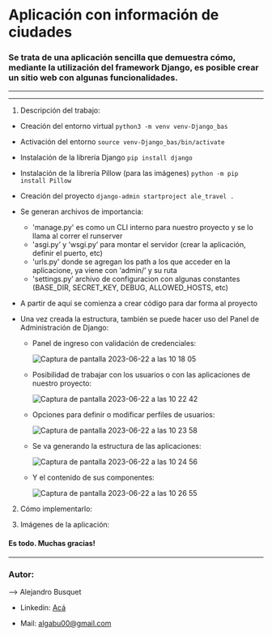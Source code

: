 # Aplicación con información de ciudades

### Se trata de una aplicación sencilla que demuestra cómo, mediante la utilización del framework Django, es posible crear un sitio web con algunas funcionalidades.

--------
--------

1. Descripción del trabajo:

* Creación del entorno virtual `python3 -m venv venv-Django_bas`
* Activación del entorno `source venv-Django_bas/bin/activate`
* Instalación de la librería Django `pip install django`
* Instalación de la librería Pillow (para las imágenes) `python -m pip install Pillow`
* Creación del proyecto `django-admin startproject ale_travel .`
* Se generan archivos de importancia:
  * 'manage.py' es como un CLI interno para nuestro proyecto y se lo llama al correr el runserver
  * 'asgi.py’ y ‘wsgi.py’ para montar el servidor (crear la aplicación, definir el puerto, etc)
  * 'urls.py' donde se agregan los path a los que acceder en la aplicacione, ya viene con ‘admin/’ y su ruta
  * 'settings.py’ archivo de configuracion con algunas constantes (BASE_DIR, SECRET_KEY, DEBUG, ALLOWED_HOSTS, etc)
* A partir de aquí se comienza a crear código para dar forma al proyecto
* Una vez creada la estructura, también se puede hacer uso del Panel de Administración de Django:
  
  * Panel de ingreso con validación de credenciales:

    ![Captura de pantalla 2023-06-22 a las 10 18 05](https://github.com/alebusquet/Django-Cities_of_the_World/assets/110254796/9deb885f-4109-44bf-ad86-d86a2f2c0e68)

  * Posibilidad de trabajar con los usuarios o con las aplicaciones de nuestro proyecto:

    ![Captura de pantalla 2023-06-22 a las 10 22 42](https://github.com/alebusquet/Django-Cities_of_the_World/assets/110254796/3ad1ccc1-0e34-4169-82d2-5bd2485ac24d)

  * Opciones para definir o modificar perfiles de usuarios:

    ![Captura de pantalla 2023-06-22 a las 10 23 58](https://github.com/alebusquet/Django-Cities_of_the_World/assets/110254796/5a9e5c70-16a0-40eb-b896-e16b1d033675)

  * Se va generando la estructura de las aplicaciones:

    ![Captura de pantalla 2023-06-22 a las 10 24 56](https://github.com/alebusquet/Django-Cities_of_the_World/assets/110254796/d25081f4-407c-4a54-871f-8a5a84913243)

  * Y el contenido de sus componentes:

    ![Captura de pantalla 2023-06-22 a las 10 26 55](https://github.com/alebusquet/Django-Cities_of_the_World/assets/110254796/53b05d61-042b-4fbb-9a1d-fc1f569f137c)









2. Cómo implementarlo:



3. Imágenes de la aplicación:



#### Es todo. Muchas gracias!


-------

### Autor:

--> Alejandro Busquet

* Linkedin: [Acá](https://www.linkedin.com/in/alejandro-busquet/ "Acá")

* Mail: <a href="mailto:algabu00@gmail.com" target="_blank">algabu00@gmail.com</a>
